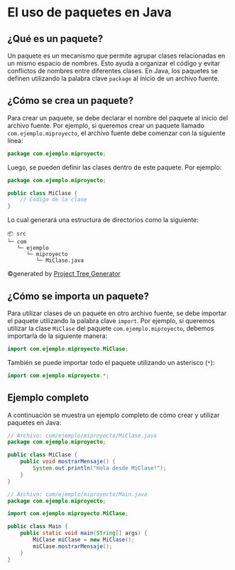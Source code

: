 # El uso de paquetes en Java

## ¿Qué es un paquete?

Un paquete es un mecanismo que permite agrupar clases relacionadas en un mismo espacio de nombres. Esto ayuda a
organizar el código y evitar conflictos de nombres entre diferentes clases. En Java, los paquetes se definen utilizando
la palabra clave `package` al inicio de un archivo fuente.

## ¿Cómo se crea un paquete?

Para crear un paquete, se debe declarar el nombre del paquete al inicio del archivo fuente. Por ejemplo, si queremos
crear un paquete llamado `com.ejemplo.miproyecto`, el archivo fuente debe comenzar con la siguiente línea:

```java
package com.ejemplo.miproyecto;
```

Luego, se pueden definir las clases dentro de este paquete. Por ejemplo:

```java
package com.ejemplo.miproyecto;

public class MiClase {
    // Código de la clase
}
```

Lo cual generará una estructura de directorios como la siguiente:

```
📦 src
└─ com
   └─ ejemplo
      └─ miproyecto
         └─ MiClase.java
```

©generated by [Project Tree Generator](https://woochanleee.github.io/project-tree-generator)

## ¿Cómo se importa un paquete?

Para utilizar clases de un paquete en otro archivo fuente, se debe importar el paquete utilizando la palabra clave
`import`. Por ejemplo, si queremos utilizar la clase `MiClase` del paquete `com.ejemplo.miproyecto`, debemos
importarla de la siguiente manera:

```java
import com.ejemplo.miproyecto.MiClase;
```

También se puede importar todo el paquete utilizando un asterisco (`*`):

```java
import com.ejemplo.miproyecto.*;
```

## Ejemplo completo

A continuación se muestra un ejemplo completo de cómo crear y utilizar paquetes en Java:

```java
// Archivo: com/ejemplo/miproyecto/MiClase.java
package com.ejemplo.miproyecto;

public class MiClase {
    public void mostrarMensaje() {
        System.out.println("Hola desde MiClase!");
    }
}
```

```java
// Archivo: com/ejemplo/miproyecto/Main.java
package com.ejemplo.miproyecto;

import com.ejemplo.miproyecto.MiClase;

public class Main {
    public static void main(String[] args) {
        MiClase miClase = new MiClase();
        miClase.mostrarMensaje();
    }
}
```
